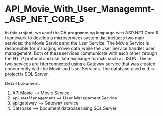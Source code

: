 # API_Movie_With_User_Managemnt-_ASP_NET_CORE_5

In this project, we used the C# programming language with ASP.NET Core 5 framework to develop a microservices system that includes two main services: the Movie Service and the User Service. The Movie Service is responsible for managing movie data, while the User Service handles user management. Both of these services communicate with each other through the HTTP protocol and use data exchange formats such as JSON. These two services are interconnected using a Gateway service that was created concurrently with the Movie and User Services. The database used in this project is SQL Server.

Detail Dokument:
1. API.Movie --> Movie Service
2. api.userManagement --> User Management Service
3. api.gateway --> Gateway service
4. Database --> Document database using SQL Server
